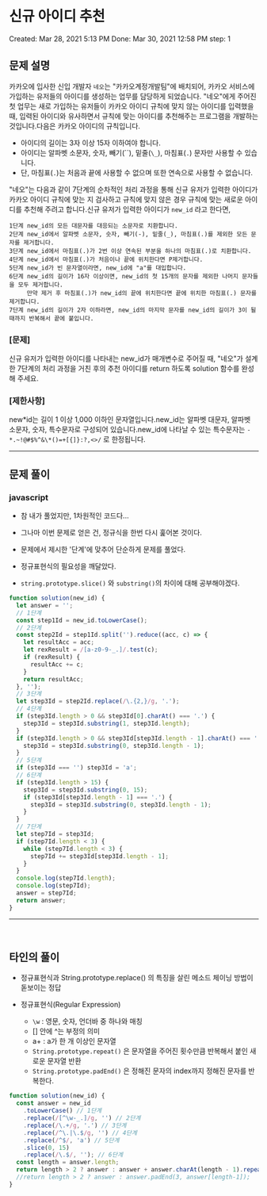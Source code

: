 # 신규 아이디 추천

Created: Mar 28, 2021 5:13 PM
Done: Mar 30, 2021 12:58 PM
step: 1

## 문제 설명

카카오에 입사한 신입 개발자 `네오`는 "카카오계정개발팀"에 배치되어, 카카오 서비스에 가입하는 유저들의 아이디를 생성하는 업무를 담당하게 되었습니다. "네오"에게 주어진 첫 업무는 새로 가입하는 유저들이 카카오 아이디 규칙에 맞지 않는 아이디를 입력했을 때, 입력된 아이디와 유사하면서 규칙에 맞는 아이디를 추천해주는 프로그램을 개발하는 것입니다.다음은 카카오 아이디의 규칙입니다.

- 아이디의 길이는 3자 이상 15자 이하여야 합니다.
- 아이디는 알파벳 소문자, 숫자, 빼기(``), 밑줄(`\_`), 마침표(`.`) 문자만 사용할 수 있습니다.
- 단, 마침표(`.`)는 처음과 끝에 사용할 수 없으며 또한 연속으로 사용할 수 없습니다.

"네오"는 다음과 같이 7단계의 순차적인 처리 과정을 통해 신규 유저가 입력한 아이디가 카카오 아이디 규칙에 맞는 지 검사하고 규칙에 맞지 않은 경우 규칙에 맞는 새로운 아이디를 추천해 주려고 합니다.신규 유저가 입력한 아이디가 `new_id` 라고 한다면,

```
1단계 new_id의 모든 대문자를 대응되는 소문자로 치환합니다.
2단계 new_id에서 알파벳 소문자, 숫자, 빼기(-), 밑줄(_), 마침표(.)를 제외한 모든 문자를 제거합니다.
3단계 new_id에서 마침표(.)가 2번 이상 연속된 부분을 하나의 마침표(.)로 치환합니다.
4단계 new_id에서 마침표(.)가 처음이나 끝에 위치한다면 P제거합니다.
5단계 new_id가 빈 문자열이라면, new_id에 "a"를 대입합니다.
6단계 new_id의 길이가 16자 이상이면, new_id의 첫 15개의 문자를 제외한 나머지 문자들을 모두 제거합니다.
     만약 제거 후 마침표(.)가 new_id의 끝에 위치한다면 끝에 위치한 마침표(.) 문자를 제거합니다.
7단계 new_id의 길이가 2자 이하라면, new_id의 마지막 문자를 new_id의 길이가 3이 될 때까지 반복해서 끝에 붙입니다.
```

### **[문제]**

신규 유저가 입력한 아이디를 나타내는 new_id가 매개변수로 주어질 때, "네오"가 설계한 7단계의 처리 과정을 거친 후의 추천 아이디를 return 하도록 solution 함수를 완성해 주세요.

### **[제한사항]**

new*id는 길이 1 이상 1,000 이하인 문자열입니다.new_id는 알파벳 대문자, 알파벳 소문자, 숫자, 특수문자로 구성되어 있습니다.new_id에 나타날 수 있는 특수문자는 `-*.~!@#$%^&\*()=+[{]}:?,<>/` 로 한정됩니다.

---

## 문제 풀이

### javascript

- 참 내가 풀었지만, 1차원적인 코드다...
- 그나마 이번 문제로 얻은 건, 정규식을 한번 다시 훑어본 것이다.

- 문제에서 제시한 '단계'에 맞추어 단순하게 문제를 풀었다.
- 정규표현식의 필요성을 깨달았다.
- `string.prototype.slice()` 와 `substring()`의 차이에 대해 공부해야겠다.

```jsx
function solution(new_id) {
  let answer = '';
  // 1단계
  const step1Id = new_id.toLowerCase();
  // 2단계
  const step2Id = step1Id.split('').reduce((acc, c) => {
    let resultAcc = acc;
    let rexResult = /[a-z0-9-_.]/.test(c);
    if (rexResult) {
      resultAcc += c;
    }
    return resultAcc;
  }, '');
  // 3단계
  let step3Id = step2Id.replace(/\.{2,}/g, '.');
  // 4단계
  if (step3Id.length > 0 && step3Id[0].charAt() === '.') {
    step3Id = step3Id.substring(1, step3Id.length);
  }
  if (step3Id.length > 0 && step3Id[step3Id.length - 1].charAt() === '.') {
    step3Id = step3Id.substring(0, step3Id.length - 1);
  }
  // 5단계
  if (step3Id === '') step3Id = 'a';
  // 6단계
  if (step3Id.length > 15) {
    step3Id = step3Id.substring(0, 15);
    if (step3Id[step3Id.length - 1] === '.') {
      step3Id = step3Id.substring(0, step3Id.length - 1);
    }
  }
  // 7단계
  let step7Id = step3Id;
  if (step7Id.length < 3) {
    while (step7Id.length < 3) {
      step7Id += step3Id[step3Id.length - 1];
    }
  }
  console.log(step7Id.length);
  console.log(step7Id);
  answer = step7Id;
  return answer;
}
```

---

</br>

## 타인의 풀이

- 정규표현식과 String.prototype.replace() 의 특징을 살린 메소드 체이닝 방법이 돋보이는 정답

- 정규표현식(Regular Expression)
  - `\w` : 영문, 숫자, 언더바 중 하나와 매칭
  - [] 안에 ^는 부정의 의미
  - a+ : a가 한 개 이상인 문자열
  - `String.prototype.repeat()` 은 문자열을 주어진 횟수만큼 반복해서 붙인 새로운 문자열 반환
  - `String.prototype.padEnd()` 은 정해진 문자의 index까지 정해진 문자를 반복한다.

```jsx
function solution(new_id) {
  const answer = new_id
    .toLowerCase() // 1단계
    .replace(/[^\w-_.]/g, '') // 2단계
    .replace(/\.+/g, '.') // 3단계
    .replace(/^\.|\.$/g, '') // 4단계
    .replace(/^$/, 'a') // 5단계
    .slice(0, 15)
    .replace(/\.$/, ''); // 6단계
  const length = answer.length;
  return length > 2 ? answer : answer + answer.charAt(length - 1).repeat(3 - length);
  //return length > 2 ? answer : answer.padEnd(3, answer[length-1]);
}
```
